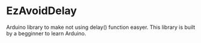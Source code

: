 # EzAvoidDelay
Arduino library to make not using delay() function easyer.  This library is built by a begginner to learn Arduino. 
